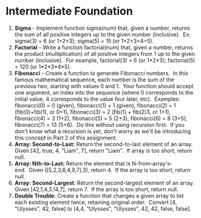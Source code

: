<div class="module_description active_lesson_with_video ">
									
            
            
            
<h1>Intermediate Foundation</h1><p></p>
<ol><li><strong>Sigma</strong> - Implement function sigma(num) that, given a number, returns the sum of all positive integers up to the given number (inclusive).&nbsp; Ex: sigma(3) = 6 (or 1+2+3); sigma(5) = 15 (or 1+2+3+4+5).</li><li><strong>Factorial</strong> - Write a function factorial(num) that, given a number, returns the product (multiplication) of all positive integers from 1 up to the given number (inclusive).&nbsp; For example, factorial(3) = 6 (or 1*2*3); factorial(5) = 120 (or 1*2*3*4*5).</li><li><strong>Fibonacci</strong> - Create a function to generate Fibonacci numbers.&nbsp; In this famous mathematical sequence, each number is the sum of the previous two, starting with values 0 and 1.&nbsp; Your function should accept one argument, an index into the sequence (where 0 corresponds to the initial value, 4 corresponds to the value four later, etc).&nbsp; Examples: fibonacci(0) = 0 (given), fibonacci(1) = 1 (given), fibonacci(2) = 1 (fib(0)+fib(1), or 0+1), fibonacci(3) = 2 (fib(1) + fib(2)3, or 1+1), fibonacci(4) = 3 (1+2), fibonacci(5) = 5 (2+3), fibonacci(6) = 8 (3+5), fibonacci(7) = 13 (5+8).&nbsp; Do this without using recursion first.&nbsp; If you don't know what a recursion is yet, don't worry as we'll be introducing this concept in Part 2 of this assignment.</li><li><strong>Array: Second-to-Last:</strong> Return the second-to-last element of an array. Given [42, true, 4, "Liam", 7], return "Liam".&nbsp; If array is too short, return null.</li><li><strong>Array: Nth-to-Last:</strong> Return the element that is N-from-array's-end.&nbsp;&nbsp;Given ([5,2,3,6,4,9,7],3), return 4.&nbsp; If the array is too short, return null.</li><li><strong>Array: Second-Largest</strong>: Return the second-largest element of an array. Given [42,1,4,3.14,7], return 7.&nbsp; If the array is too short, return null.</li><li><strong>Double Trouble</strong>: Create a function that changes a given array to list each existing element twice, retaining original order.&nbsp; Convert [4, "Ulysses", 42, false] to [4,4, "Ulysses", "Ulysses", 42, 42, false, false].</li></ol><p>
</p>
        
        
        
</div>
